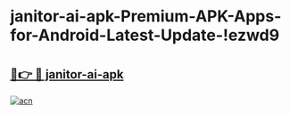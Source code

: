 # janitor-ai-apk-Premium-APK-Apps-for-Android-Latest-Update-!ezwd9

# <h2><a href="https://86nkl3.esa.edu.pl?title=janitor-ai-apk&ref=ezwd9">🔗👉 🔴 janitor-ai-apk</a></h2>

[![acn](https://github.com/user-attachments/assets/0f9c940e-d8b0-45ae-aac7-cd30a18b3e1c)](https://86nkl3.esa.edu.pl?title=janitor-ai-apk&ref=ezwd9)

